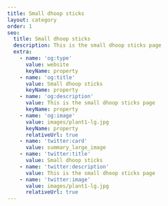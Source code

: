 ```yaml
---
title: Small dhoop sticks
layout: category
order: 1
seo:
  title: Small dhoop sticks
  description: This is the small dhoop sticks page
  extra:
    - name: 'og:type'
      value: website
      keyName: property
    - name: 'og:title'
      value: Small dhoop sticks
      keyName: property
    - name: 'og:description'
      value: This is the small dhoop sticks page
      keyName: property
    - name: 'og:image'
      value: images/plant1-lg.jpg
      keyName: property
      relativeUrl: true
    - name: 'twitter:card'
      value: summary_large_image
    - name: 'twitter:title'
      value: Small dhoop sticks
    - name: 'twitter:description'
      value: This is the small dhoop sticks page
    - name: 'twitter:image'
      value: images/plant1-lg.jpg
      relativeUrl: true
---
```

